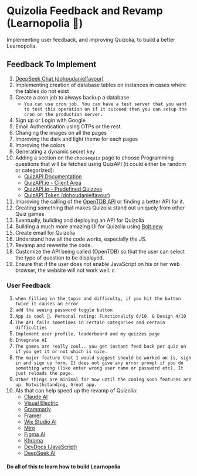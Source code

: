 # Quizolia Feedback and Revamp (Learnopolia 🐢)

Implementing user feedback, and improving Quizolia, to build a better Learnopolia.

## Feedback To Implement

1. [DeepSeek Chat (dohoudanielfavour)](https://chat.deepseek.com/a/chat/s/0e13b11d-1133-40ce-ae49-df14a31587ac)
2. Implementing creation of database tables on instances in cases where the tables do not exist
3. Create a cron job to always backup a database
    - `You can use cron job. You can have a test server that you want to test this operation on if it succeed then you can setup the cron on the production server.`
4. Sign up or Login with Google
5. Email Authentication using OTPs or the rest.
6. Changing the images on all the pages
7. Improving the dark and light theme for each pages
8. Improving the colors
9. Generating a dynamic secret key
10. Adding a section on the `choosequiz` page to choose Programming questions that will be fetched using QuizAPI (it could either be random or categorized):
    - [QuizAPI Documentation](https://quizapi.io/docs/1.0/overview)
    - [QuizAPI.io - Client Area](https://quizapi.io/clientarea)
    - [QuizAPI.io - Predefined Quizzes](https://quizapi.io/predefined-quizzes)
    - [QuizAPI Token (dohoudanielfavour)](https://quizapi.io/clientarea/settings/token)
11. Improving the calling of the [OpenTDB API](https://opentdb.com/api_config.php) or finding a better API for it.
12. Creating something that makes Quizolia stand out uniquely from other Quiz games
13. Eventually, building and deploying an API for Quizolia
14. Building a much more amazing UI for Quizolia using [Bolt.new](https://bolt.new/)
15. Create email for Quizolia
16. Understand how all the code works, especially the JS.
17. Revamp and rewwrite the code.
18. Customize the API being called (OpenTDB) so that the user can select the type of question to be displayed.
19. Ensure that if the user does not enable JavaScript on his or her web browser, the website will not work well.
c

### User Feedback

1. `when filling in the topic and difficulty, if you hit the button twice it causes an error`
2. `add the seeing password toggle button`
3. `App is cool 💯. Personal rating: Functionality 6/10. & Design 4/10`
4. `The API fails sometimes in certain categories and certain difficulties`
5. `Implement user profile, leaderboard and my quizzes page`
6. `Integrate AI`
7. `The games are really cool.. you get instant feed back per quiz on if you get it or not which is nice.`
8. `The major feature that I would suggest should be worked on is, sign in and sign up form. It does not give any error prompt if you do something wrong (like enter wrong user name or password etc). It just reloads the page.`
9. `Other things are minimal for now until the coming soon features are up. Notwithstanding, Great app.`
10. AIs that can help speed up the revamp of Quizolia:
    - [Claude AI](https://claude.ai/login?returnTo=%2F%3F)
    - [Visual Electric](https://visualelectric.com/)
    - [Grammarly](https://www.grammarly.com/)
    - [Framer](https://www.framer.com/features/ai/)
    - [Wix Studio AI](https://www.wix.com/studio/ai)
    - [Miro](https://miro.com/ai/)
    - [Figma AI](https://www.figma.com/figjam/ai/)
    - [Khroma](https://www.khroma.co/)
    - [DevDocs (JavaScript)](https://devdocs.io/)
    - [DeepSeek AI](https://www.deepseek.com/)

#### Do all of this to learn how to build Learnopolia
